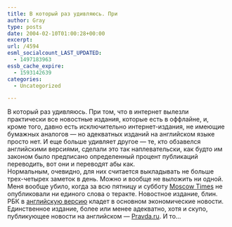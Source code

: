 ```yaml
---
title: В который раз удивляюсь. При
author: Gray
type: posts
date: 2004-02-10T01:00:28+00:00
excerpt:
url: /4594
esml_socialcount_LAST_UPDATED:
  - 1497183963
essb_cache_expire:
  - 1593142639
categories:
  - Uncategorized

---
```








В который раз удивляюсь. При том, что в интернет вылезли практически все новостные издания, которые есть в оффлайне, и, кроме того, давно есть исключительно интернет-издания, не имеющие бумажных аналогов &#8212; но адекватных изданий на английском языке просто нет. И еще больше удивляет другое &#8212; те, кто обзавелся английскими версиями, сделали это так наплевательски, как будто им законом было предписано определенный процент публикаций переводить, вот они и переводят абы как.  
Нормальным, очевидно, для них считается выкладывать не больше трех-четырех заметок в день. Можно и вообще не выложить ни одной. Меня вообще убило, когда за всю пятницу и субботу <a href="http://www.themoscowtimes.com/" target="_blank">Moscow Times</a> не опубликовали ни единого слова о теракте. Новостное издание, блин.  
РБК в <a href="http://www.rbcnews.com/" target="_blank">английскую версию</a> кладет в основном экономические новости. Единственное издание, более или менее адекватно, хотя и скупо, публикующее новости на английском &#8212; <a href="http://english.pravda.ru/" target="_blank">Pravda.ru</a>. И то&#8230;
